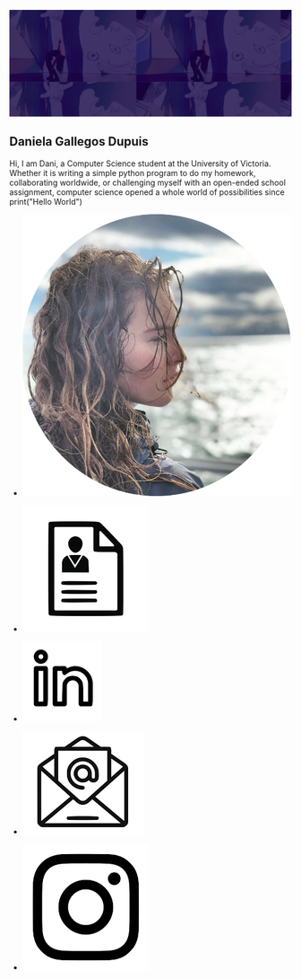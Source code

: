 <link rel="stylesheet" type="text/css" href="./styles/styles.css">

![Alt text](img/project.png)
## Daniela Gallegos Dupuis

Hi, I am Dani, a Computer Science student at the University of Victoria. Whether it is writing a simple python program to do my homework, collaborating worldwide, or challenging myself with an open-ended school assignment, computer science opened a whole world of possibilities since print("Hello World") 


- [![website](img/professional.png)](https://danigallegdup.github.io/)

-  [![Resume](img/new_Icons/resume.png)](./Daniela's%20Resume.pdf) 

- [![LinkedIn](img/new_Icons/linkedIn.png)](https://www.linkedin.com/in/danigallegdup/)



- [![Email](img/new_Icons/email.png)](mailto:danigallegdup@gmail.com)

- [![Instagram](img/new_Icons/insta.png)](https://www.instagram.com/_dani.gd/)


<!--

<picture>
  <source media="(prefers-color-scheme: dark)" srcset="https://raw.githubusercontent.com/danigallegdup/danigallegdup/output/github-contribution-grid-snake-dark.svg">
  <source media="(prefers-color-scheme: light)" srcset="https://raw.githubusercontent.com/danigallegdup/danigallegdup/output/github-contribution-grid-snake.svg">
  <img alt="github contribution grid snake animation" src="https://raw.githubusercontent.com/danigallegdup/danigallegdup/output/github-contribution-grid-snake.svg">
</picture>

_generated with [Platane/snk](https://github.com/Platane/snk)_

**danigallegdup/danigallegdup** is a ✨ _special_ ✨ repository because its `README.md` (this file) appears on your GitHub profile.

Here are some ideas to get you started:

- 🔭 I’m currently working on ...
- 🌱 I’m currently learning ...
- 👯 I’m looking to collaborate on ...
- 🤔 I’m looking for help with ...
- 💬 Ask me about ...
- 📫 How to reach me: ...
- 😄 Pronouns: ...
- ⚡ Fun fact: ...
-->
